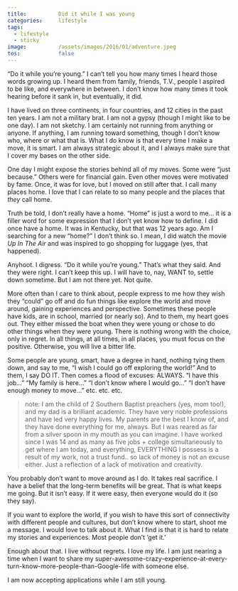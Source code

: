 ```yaml
---
title:			Did it while I was young
categories:		lifestyle
tags:
  - lifestyle
  - sticky
image:			/assets/images/2016/01/adventure.jpeg
tos: 			false
---
```


“Do it while you’re young.” I can’t tell you how many times I heard those words growing up. I heard them from family, friends, T.V., people I aspired to be like, and everywhere in between. I don’t know how many times it took hearing before it sank in, but eventually, it did.

I have lived on three continents, in four countries, and 12 cities in the past ten years. I am not a military brat. I am not a gypsy (though I might like to be one day). I am not sketchy. I am certainly not running from anything or anyone. If anything, I am running toward something, though I don’t know who, where or what that is. What I do know is that every time I make a move, it is smart. I am always strategic about it, and I always make sure that I cover my bases on the other side.

One day I might expose the stories behind all of my moves. Some were “just because.” Others were for financial gain. Even other moves were motivated by fame. Once, it was for love, but I moved on still after that. I call many places home. I love that I can relate to so many people and the places that *they* call home.

Truth be told, I don’t really have a home. “Home” is just a word to me... it is a filler word for some expression that I don’t yet know how to define. I did once have a home. It was in Kentucky, but that was 12 years ago. Am I searching for a new “home?” I don’t think so. I mean, I did watch the movie *Up In The Air* and was inspired to go shopping for luggage (yes, that happened).

Anyhoot. I digress. “Do it while you’re young.” That’s what they said. And they were right. I can’t keep this up. I will have to, nay, WANT to, settle down sometime. But I am not there yet. Not quite.

More often than I care to think about, people express to me how they wish they “could” go off and do fun things like explore the world and move around, gaining experiences and perspective. Sometimes these people have kids, are in school, married (or nearly so). And to them, my heart goes out. They either missed the boat when they were young or chose to do other things when they were young. There is nothing wrong with the choice, only in regret. In all things, at all times, in all places, you must focus on the positive. Otherwise, you will live a bitter life.

Some people are young, smart, have a degree in hand, nothing tying them down, and say to me, “I wish I could go off exploring the world!” And to them, I say DO IT. Then comes a flood of excuses: ALWAYS. “I have this job…” “My family is here…” “I don’t know where I would go…” “I don’t have enough money to move…” etc. etc. etc.

> note: I am the child of 2 Southern Baptist preachers (yes, mom too!), and my dad is a brilliant academic. They have very noble professions and have led very happy lives. My parents are the best I know of, and they have done everything for me, always. But I was reared as far from a silver spoon in my mouth as you can imagine. I have worked since I was 14 and as many as five jobs + college simultaneously to get where I am today, and everything, EVERYTHING I possess is a result of my work, not a trust fund.. so lack of money is not an excuse either. Just a reflection of a lack of motivation and creativity.

You probably don’t want to move around as I do. It takes real sacrifice. I have a belief that the long-term benefits will be great. That is what keeps me going. But it isn’t easy. If it were easy, then everyone would do it (so they say).

If you want to explore the world, if you wish to have this sort of connectivity with different people and cultures, but don’t know where to start, shoot me a message. I would love to talk about it. What I find is that it is hard to relate my stories and experiences. Most people don’t ‘get it.’

Enough about that. I live without regrets. I love my life. I am just nearing a time when I want to share my super-awesome-crazy-experience-at-every-turn-know-more-people-than-Google-life with someone else.

I am now accepting applications while I am still young.